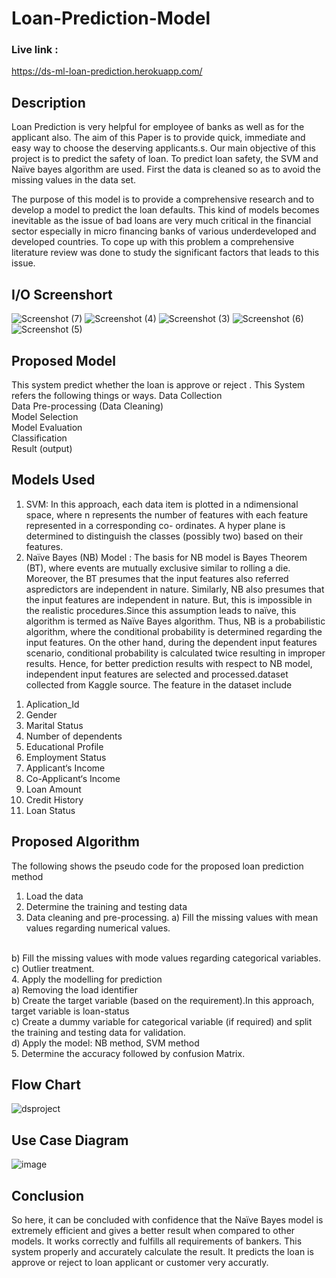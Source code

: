 # Loan-Prediction-Model
### Live link :
https://ds-ml-loan-prediction.herokuapp.com/

## Description
Loan Prediction is very helpful for employee of banks as well as for the applicant also. The aim of this Paper is to provide quick, immediate and easy way to choose the deserving applicants.s. Our main objective of this project is to predict the safety of loan. To predict loan safety, the SVM and Naïve bayes algorithm are used. First the data is cleaned so as to avoid the missing values in the data set.

The purpose of this model is to provide a comprehensive research and to develop a model to predict the loan defaults. This kind of models becomes inevitable as the issue of bad loans are very much critical in the financial sector especially in micro financing banks of various underdeveloped and developed countries. To cope up with this problem a comprehensive literature review was done to study the significant factors that leads to this issue. 

## I/O Screenshort
![Screenshot (7)](https://user-images.githubusercontent.com/91031609/142771460-c9b005b9-98e3-4f50-8d7c-624bbdcf360c.png)
![Screenshot (4)](https://user-images.githubusercontent.com/91031609/142771546-c92b23d3-d22b-48e4-bbf9-4e9e1b84c9ea.png)
![Screenshot (3)](https://user-images.githubusercontent.com/91031609/142771559-0edce771-a9ae-4fa7-9340-48b6efa17c79.png)
![Screenshot (6)](https://user-images.githubusercontent.com/91031609/142771566-6ce85264-c911-48c8-88cd-4071709f609d.png)
![Screenshot (5)](https://user-images.githubusercontent.com/91031609/142771570-e6a5b441-2074-49c4-882c-055448a19704.png)

## Proposed Model
This system predict whether the loan is approve or reject . This System refers the following things or ways.
Data Collection
<br>
Data Pre-processing (Data Cleaning)
<br>
Model Selection
<br>
Model Evaluation
<br>
Classification
<br>
Result (output)

## Models Used
1) SVM:
In this approach, each data item is plotted in a ndimensional space, where n represents the number of features with each feature represented in a corresponding co- ordinates. A hyper plane is determined to distinguish the classes (possibly two) based on their features.
2) Naïve Bayes (NB) Model :
The basis for NB model is Bayes Theorem (BT), where events are mutually exclusive similar to rolling a die. Moreover, the BT presumes that the input features also referred aspredictors are independent in nature. Similarly, NB also presumes that the input features are independent in nature. But, this is impossible in the realistic procedures.Since this assumption leads to naïve, this algorithm is termed as Naïve Bayes algorithm. Thus, NB is a probabilistic algorithm, where the conditional probability is determined regarding the input features. On the other hand, during the dependent input features scenario, conditional probability is calculated twice resulting in improper results. Hence, for better prediction results with respect to NB model, independent input features are selected and processed.dataset collected from Kaggle source. The feature in the dataset include
1. Aplication_Id
2. Gender
3. Marital Status
4. Number of dependents
5. Educational Profile
6. Employment Status
7. Applicant‘s Income
8. Co-Applicant‘s Income
9. Loan Amount
10. Credit History
11. Loan Status
## Proposed Algorithm
The following shows the pseudo code for the proposed loan prediction method
1. Load the data
2. Determine the training and testing data
3. Data cleaning and pre-processing.
a) Fill the missing values with mean values regarding numerical values.
<br>
b) Fill the missing values with mode values regarding categorical variables.
<br>
c) Outlier treatment.
<br>
4. Apply the modelling for prediction
<br>
a) Removing the load identifier
<br>
b) Create the target variable (based on the requirement).In this approach, target variable is loan-status
<br>
c) Create a dummy variable for categorical variable (if required) and split the training and testing data for validation.
<br>
d) Apply the model: NB method, SVM method
<br>
5. Determine the accuracy followed by confusion Matrix.

## Flow Chart
![dsproject](https://user-images.githubusercontent.com/91031609/142772221-61768df9-108d-423d-95e0-38745a612cb0.PNG)

## Use Case Diagram
![image](https://user-images.githubusercontent.com/91031609/142772777-559d0c51-fc2c-4ddf-b521-59c4ae037b71.png)

## Conclusion
So here, it can be concluded with confidence that the Naïve Bayes model is extremely efficient and gives a better result when compared to other models. It works correctly and
fulfills all requirements of bankers. This system properly and accurately calculate the result. It predicts the loan is approve or reject to loan applicant or customer very accuratly.
